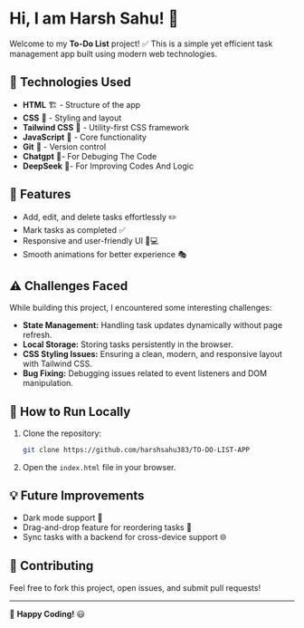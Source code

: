 # Hi, I am Harsh Sahu! 👋

Welcome to my **To-Do List** project! ✅ This is a simple yet efficient task management app built using modern web technologies.

## 🚀 Technologies Used

- **HTML** 🏗️ - Structure of the app
- **CSS** 🎨 - Styling and layout
- **Tailwind CSS** 💨 - Utility-first CSS framework
- **JavaScript** 🚀 - Core functionality
- **Git** 🔄 - Version control
- **Chatgpt** 🚀- For Debuging The Code
- **DeepSeek** 🚀- For Improving Codes And Logic

## 📌 Features

- Add, edit, and delete tasks effortlessly ✏️
- Mark tasks as completed ✅
- Responsive and user-friendly UI 📱💻
- Smooth animations for better experience 🎭

## ⚠️ Challenges Faced

While building this project, I encountered some interesting challenges:

- **State Management:** Handling task updates dynamically without page refresh.
- **Local Storage:** Storing tasks persistently in the browser.
- **CSS Styling Issues:** Ensuring a clean, modern, and responsive layout with Tailwind CSS.
- **Bug Fixing:** Debugging issues related to event listeners and DOM manipulation.

## 📜 How to Run Locally

1. Clone the repository:  
   ```bash
   git clone https://github.com/harshsahu383/TO-DO-LIST-APP
   ```
2. Open the `index.html` file in your browser.

## 💡 Future Improvements

- Dark mode support 🌙
- Drag-and-drop feature for reordering tasks 🔄
- Sync tasks with a backend for cross-device support 🌐

## 🤝 Contributing

Feel free to fork this project, open issues, and submit pull requests!

---

🚀 **Happy Coding!** 😃